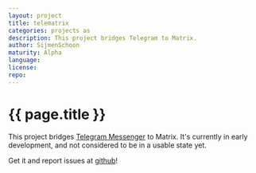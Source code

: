 ```yaml
---
layout: project
title: telematrix
categories: projects as
description: This project bridges Telegram to Matrix.
author: SijmenSchoon
maturity: Alpha
language: 
license: 
repo: 
---
```


# {{ page.title }}
This project bridges [Telegram Messenger](https://telegram.org/) to Matrix. It's currently in early development, and not considered to be in a usable state yet.

Get it and report issues at [github](https://github.com/SijmenSchoon/telematrix)!
